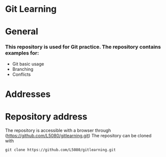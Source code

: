 # Git Learning

# General

### This repository is used for Git practice. The repository contains examples for:

* Git basic usage
* Branching
* Conflicts

# Addresses

# Repository address

The repository is accessible with a browser through (https://github.com/L5080/gitlearning.git)
The repository can be cloned with
```
git clone https://github.com/L5080/gitlearning.git
```
